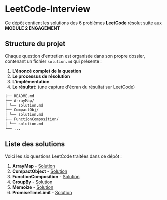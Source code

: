 # LeetCode-Interview

Ce dépôt contient les solutions des 6 problèmes **LeetCode** résolut suite aux **MODULE 2 ENGAGEMENT**

## Structure du projet

Chaque question d'entretien est organisée dans son propre dossier, contenant un fichier `solution.md` qui présente :

1. **L'énoncé complet de la question**
2. **Le processus de résolution**
3. **L'implémentation**
4. **Le résultat:** (une capture d'écran du résultat sur LeetCode)

```md
├── README.md
├── ArrayMap/
│ └── solution.md
├── CompactObj/
│ └── solution.md
├── FunctionComposition/
│ └── solution.md
└── ...
```

## Liste des solutions

Voici les six questions LeetCode traitées dans ce dépôt :

1. **ArrayMap** - [Solution](./ArrayMap/solution.md)
2. **CompactObject** - [Solution](./CompactObject/solution.md)
3. **FunctionComposition** - [Solution](./FunctionComposition/solution.md)
4. **GroupBy** - [Solution](./GroupBy/solution.md)
5. **Memoize** - [Solution](./Memoize/solution.md)
6. **PromiseTimeLimit** - [Solution](./PromiseTimeLimit/solution.md)
